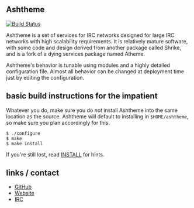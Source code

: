 ## Ashtheme
[![Build Status](https://travis-ci.org/ShaleCoders/Ashtheme.svg?branch=master)](https://travis-ci.org/ShaleCoders/Ashtheme)

Ashtheme is a set of services for IRC networks designed for large IRC networks with high
scalability requirements.  It is relatively mature software, with some code and design
derived from another package called Shrike, and is a fork of a dying services package named Atheme.

Ashtheme's behavior is tunable using modules and a highly detailed configuration file.
Almost all behavior can be changed at deployment time just by editing the configuration.

## basic build instructions for the impatient

Whatever you do, make sure you do *not* install Ashtheme into the same location as the source.
Ashtheme will default to installing in `$HOME/ashtheme`, so make sure you plan accordingly for this.

    $ ./configure
    $ make
    $ make install

If you're still lost, read [INSTALL](INSTALL) for hints.

## links / contact

 * [GitHub](http://www.github.com/ShaleCoders/Ashtheme)
 * [Website](http://www.letstalkcoding.net)
 * [IRC](irc://irc.letstalkcoding.net/#Ashtheme)

